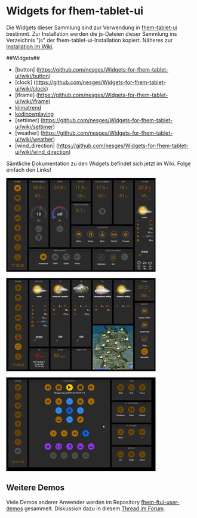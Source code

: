 # Widgets for fhem-tablet-ui

Die Widgets dieser Sammlung sind zur Verwendung in [fhem-tablet-ui](https://github.com/knowthelist/fhem-tablet-ui/) bestimmt. Zur Installation werden die js-Dateien dieser Sammlung ins Verzeichnis "js" der fhem-tablet-ui-Installation kopiert. Näheres zur [Installation im Wiki](https://github.com/nesges/Widgets-for-fhem-tablet-ui/wiki/Installation).

##Widgets##

* [button] (https://github.com/nesges/Widgets-for-fhem-tablet-ui/wiki/button)
* [clock] (https://github.com/nesges/Widgets-for-fhem-tablet-ui/wiki/clock)
* [iframe] (https://github.com/nesges/Widgets-for-fhem-tablet-ui/wiki/iframe)
* [klimatrend](https://github.com/nesges/Widgets-for-fhem-tablet-ui/wiki/klimatrend)
* [kodinowplaying](https://github.com/nesges/Widgets-for-fhem-tablet-ui/wiki/kodinowplaying)
* [settimer] (https://github.com/nesges/Widgets-for-fhem-tablet-ui/wiki/settimer)
* [weather] (https://github.com/nesges/Widgets-for-fhem-tablet-ui/wiki/weather)
* [wind_direction] (https://github.com/nesges/Widgets-for-fhem-tablet-ui/wiki/wind_direction)

Sämtliche Dokumentation zu den Widgets befindet sich jetzt im Wiki. Folge einfach den Links!

![](https://raw.githubusercontent.com/nesges/TabletUI-Demo-WOPR/master/screenshots/small/index.png)

![](https://raw.githubusercontent.com/nesges/TabletUI-Demo-WOPR/master/screenshots/small/aussen.png)

![](https://raw.githubusercontent.com/nesges/TabletUI-Demo-WOPR/master/screenshots/small/wohnzimmer-xbmc-simple.png)

## Weitere Demos

Viele Demos anderer Anwender werden im Repository [fhem-ftui-user-demos](https://github.com/ovibox/fhem-ftui-user-demos) gesammelt. Diskussion dazu in diesem [Thread im Forum](http://forum.fhem.de/index.php?topic=37378.msg296510#msg296510).

